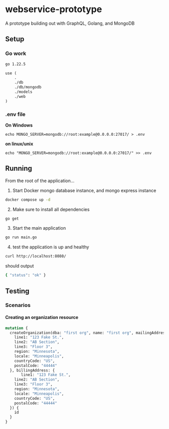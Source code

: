 # webservice-prototype

A prototype building out with GraphQL, Golang, and MongoDB

## Setup

### Go work

```txt
go 1.22.5

use (
    .
    ./db
    ./db/mongodb
    ./models
    ./web
)
```

### .env file

**On Windows**

```dotenv
echo MONGO_SERVER=mongodb://root:example@0.0.0.0:27017/ > .env
```

**on linux/unix**

```dotenv
echo "MONGO_SERVER=mongodb://root:example@0.0.0.0:27017/" >> .env
```

## Running

From the root of the application...

1. Start Docker mongo database instance, and mongo express instance

```sh
docker compose up -d
```
2. Make sure to install all dependencies

```sh
go get
```

3. Start the main application

```sh
go run main.go
```

4. test the application is up and healthy

```sh
curl http://localhost:8080/
```

should output

```sh
{ "status": "ok" }
```

## Testing

### Scenarios

#### Creating an organization resource


```GraphQL
mutation {
  createOrganization(dba: "first org", name: "first org", mailingAddress: {
    line1: "123 Fake St.",
    line2: "AB Section",
    line3: "Floor 3",
    region: "Minnesota",
    locale: "Minneapolis",
    countryCode: "US",
    postalCode: "44444"
  }, billingAddress: {
       line1: "123 Fake St.",
    line2: "AB Section",
    line3: "Floor 3",
    region: "Minnesota",
    locale: "Minneapolis",
    countryCode: "US",
    postalCode: "44444"
  }) {
    id
  }
}
```

